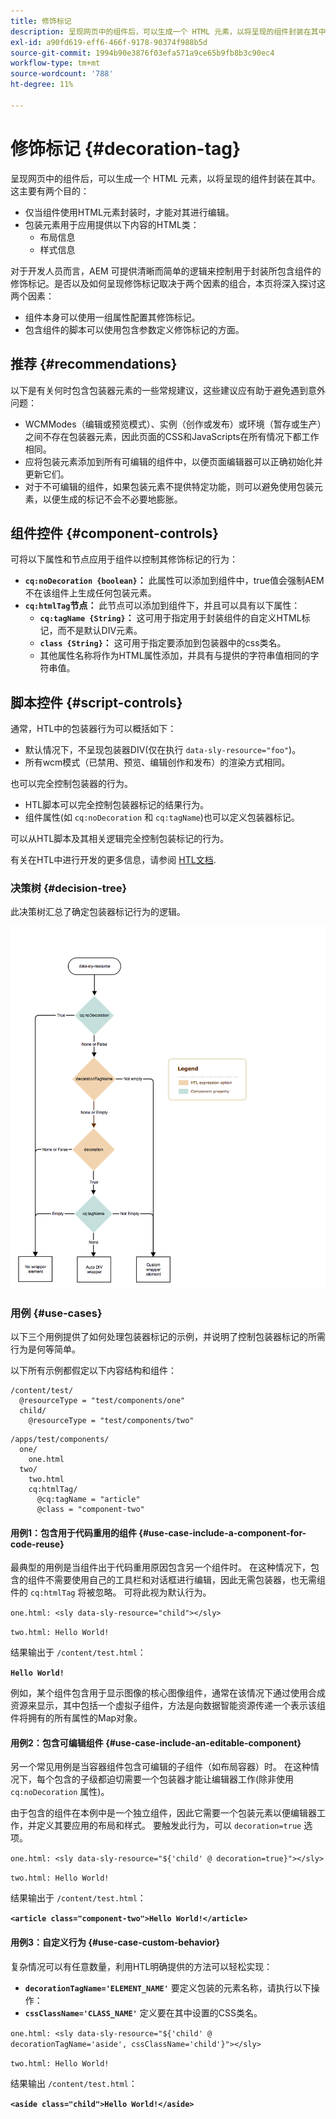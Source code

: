 ```yaml
---
title: 修饰标记
description: 呈现网页中的组件后，可以生成一个 HTML 元素，以将呈现的组件封装在其中。对于开发人员而言，AEM 可提供清晰而简单的逻辑来控制用于封装所包含组件的修饰标记。
exl-id: a90fd619-eff6-466f-9178-90374f988b5d
source-git-commit: 1994b90e3876f03efa571a9ce65b9fb8b3c90ec4
workflow-type: tm+mt
source-wordcount: '788'
ht-degree: 11%

---
```


# 修饰标记 {#decoration-tag}

呈现网页中的组件后，可以生成一个 HTML 元素，以将呈现的组件封装在其中。这主要有两个目的：

* 仅当组件使用HTML元素封装时，才能对其进行编辑。
* 包装元素用于应用提供以下内容的HTML类：
   * 布局信息
   * 样式信息

对于开发人员而言，AEM 可提供清晰而简单的逻辑来控制用于封装所包含组件的修饰标记。是否以及如何呈现修饰标记取决于两个因素的组合，本页将深入探讨这两个因素：

* 组件本身可以使用一组属性配置其修饰标记。
* 包含组件的脚本可以使用包含参数定义修饰标记的方面。

## 推荐 {#recommendations}

以下是有关何时包含包装器元素的一些常规建议，这些建议应有助于避免遇到意外问题：

* WCMModes（编辑或预览模式）、实例（创作或发布）或环境（暂存或生产）之间不存在包装器元素，因此页面的CSS和JavaScripts在所有情况下都工作相同。
* 应将包装元素添加到所有可编辑的组件中，以便页面编辑器可以正确初始化并更新它们。
* 对于不可编辑的组件，如果包装元素不提供特定功能，则可以避免使用包装元素，以便生成的标记不会不必要地膨胀。

## 组件控件 {#component-controls}

可将以下属性和节点应用于组件以控制其修饰标记的行为：

* **`cq:noDecoration {boolean}`：** 此属性可以添加到组件中，true值会强制AEM不在该组件上生成任何包装元素。
* **`cq:htmlTag`节点：** 此节点可以添加到组件下，并且可以具有以下属性：
   * **`cq:tagName {String}`：** 这可用于指定用于封装组件的自定义HTML标记，而不是默认DIV元素。
   * **`class {String}`：** 这可用于指定要添加到包装器中的css类名。
   * 其他属性名称将作为HTML属性添加，并具有与提供的字符串值相同的字符串值。

## 脚本控件 {#script-controls}

通常，HTL中的包装器行为可以概括如下：

* 默认情况下，不呈现包装器DIV(仅在执行 `data-sly-resource="foo"`)。
* 所有wcm模式（已禁用、预览、编辑创作和发布）的渲染方式相同。

也可以完全控制包装器的行为。

* HTL脚本可以完全控制包装器标记的结果行为。
* 组件属性(如 `cq:noDecoration` 和 `cq:tagName`)也可以定义包装器标记。

可以从HTL脚本及其相关逻辑完全控制包装标记的行为。

有关在HTL中进行开发的更多信息，请参阅 [HTL文档](https://experienceleague.adobe.com/docs/experience-manager-htl/using/overview.html?lang=zh-Hans).

### 决策树 {#decision-tree}

此决策树汇总了确定包装器标记行为的逻辑。

![决策树](assets/decoration-tag-decision-tree.png)

### 用例 {#use-cases}

以下三个用例提供了如何处理包装器标记的示例，并说明了控制包装器标记的所需行为是何等简单。

以下所有示例都假定以下内容结构和组件：

```
/content/test/
  @resourceType = "test/components/one"
  child/
    @resourceType = "test/components/two"
```

```
/apps/test/components/
  one/
    one.html
  two/
    two.html
    cq:htmlTag/
      @cq:tagName = "article"
      @class = "component-two"
```

#### 用例1：包含用于代码重用的组件 {#use-case-include-a-component-for-code-reuse}

最典型的用例是当组件出于代码重用原因包含另一个组件时。 在这种情况下，包含的组件不需要使用自己的工具栏和对话框进行编辑，因此无需包装器，也无需组件的 `cq:htmlTag` 将被忽略。 可将此视为默认行为。

`one.html: <sly data-sly-resource="child"></sly>`

`two.html: Hello World!`

结果输出于 `/content/test.html`：

**`Hello World!`**

例如，某个组件包含用于显示图像的核心图像组件，通常在该情况下通过使用合成资源来显示，其中包括一个虚拟子组件，方法是向数据智能资源传递一个表示该组件将拥有的所有属性的Map对象。

#### 用例2：包含可编辑组件 {#use-case-include-an-editable-component}

另一个常见用例是当容器组件包含可编辑的子组件（如布局容器）时。 在这种情况下，每个包含的子级都迫切需要一个包装器才能让编辑器工作(除非使用 `cq:noDecoration` 属性)。

由于包含的组件在本例中是一个独立组件，因此它需要一个包装元素以便编辑器工作，并定义其要应用的布局和样式。 要触发此行为，可以 `decoration=true` 选项。

`one.html: <sly data-sly-resource="${'child' @ decoration=true}"></sly>`

`two.html: Hello World!`

结果输出于 `/content/test.html`：

**`<article class="component-two">Hello World!</article>`**

#### 用例3：自定义行为 {#use-case-custom-behavior}

复杂情况可以有任意数量，利用HTL明确提供的方法可以轻松实现：

* **`decorationTagName='ELEMENT_NAME'`** 要定义包装的元素名称，请执行以下操作：
* **`cssClassName='CLASS_NAME'`** 定义要在其中设置的CSS类名。

`one.html: <sly data-sly-resource="${'child' @ decorationTagName='aside', cssClassName='child'}"></sly>`

`two.html: Hello World!`

结果输出 `/content/test.html`：

**`<aside class="child">Hello World!</aside>`**
